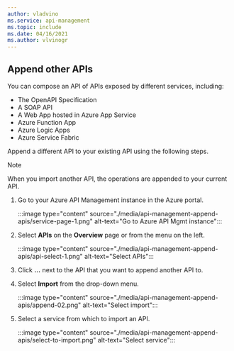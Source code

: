 ```yaml
---
author: vladvino
ms.service: api-management
ms.topic: include
ms.date: 04/16/2021
ms.author: vlvinogr
---
```

## Append other APIs

You can compose an API of APIs exposed by different services, including:
* The OpenAPI Specification
* A SOAP API
* A Web App hosted in Azure App Service
* Azure Function App
* Azure Logic Apps
* Azure Service Fabric

Append a different API to your existing API using the following steps. 

>[!NOTE] 
> When you import another API, the operations are appended to your current API.

1. Go to your Azure API Management instance in the Azure portal.

    :::image type="content" source="./media/api-management-append-apis/service-page-1.png" alt-text="Go to Azure API Mgmt instance":::

1. Select **APIs** on the **Overview** page or from the menu on the left.

    :::image type="content" source="./media/api-management-append-apis/api-select-1.png" alt-text="Select APIs":::

1. Click **...** next to the API that you want to append another API to.
1. Select **Import** from the drop-down menu.

    :::image type="content" source="./media/api-management-append-apis/append-02.png" alt-text="Select import":::

1. Select a service from which to import an API.

    :::image type="content" source="./media/api-management-append-apis/select-to-import.png" alt-text="Select service":::
